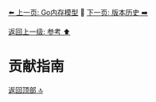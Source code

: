 [⬅️ 上一页: Go内存模型](Go内存模型.md) 🚦 [下一页: 版本历史 ➡️](版本历史.md)

[返回上一级: 参考 ⬆️](../参考.md)

# 贡献指南

[返回顶部 🔝](#贡献指南)